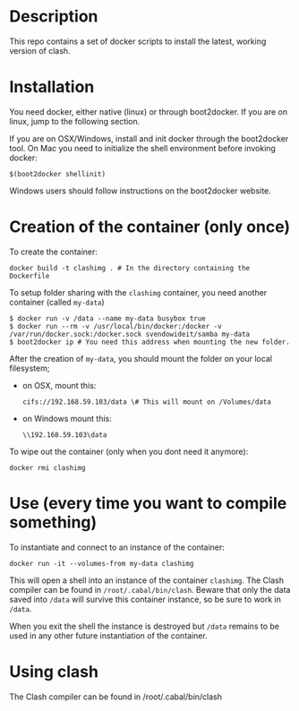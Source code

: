 Description
===========

This repo contains a set of docker scripts to install the latest,
working version of clash.

Installation
============

You need docker, either native (linux) or through boot2docker. If you
are on linux, jump to the following section.

If you are on OSX/Windows, install and init docker through the
boot2docker tool. On Mac you need to initialize the shell environment
before invoking docker:

    $(boot2docker shellinit)

Windows users should follow instructions on the boot2docker website.

Creation of the container (only once)
=====================================

To create the container:

    docker build -t clashimg . # In the directory containing the Dockerfile

To setup folder sharing with the `clashimg` container, you need another
container (called `my-data`)

    $ docker run -v /data --name my-data busybox true
    $ docker run --rm -v /usr/local/bin/docker:/docker -v /var/run/docker.sock:/docker.sock svendowideit/samba my-data
    $ boot2docker ip # You need this address when mounting the new folder.

After the creation of `my-data`, you should mount the folder on your
local filesystem;

-   on OSX, mount this:

        cifs://192.168.59.103/data \# This will mount on /Volumes/data

-   on Windows mount this:

        \\192.168.59.103\data

To wipe out the container (only when you dont need it anymore):

    docker rmi clashimg

Use (every time you want to compile something)
==============================================

To instantiate and connect to an instance of the container:

    docker run -it --volumes-from my-data clashimg

This will open a shell into an instance of the container `clashimg`. The
Clash compiler can be found in `/root/.cabal/bin/clash`. Beware that
only the data saved into `/data` will survive this container instance,
so be sure to work in `/data`.

When you exit the shell the instance is destroyed but `/data` remains to
be used in any other future instantiation of the container.

Using clash
===========

The Clash compiler can be found in /root/.cabal/bin/clash
